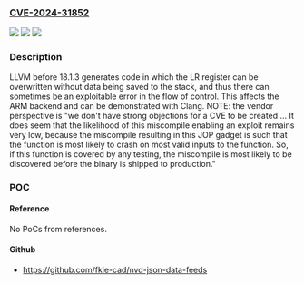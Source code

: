 ### [CVE-2024-31852](https://cve.mitre.org/cgi-bin/cvename.cgi?name=CVE-2024-31852)
![](https://img.shields.io/static/v1?label=Product&message=n%2Fa&color=blue)
![](https://img.shields.io/static/v1?label=Version&message=n%2Fa&color=blue)
![](https://img.shields.io/static/v1?label=Vulnerability&message=n%2Fa&color=brighgreen)

### Description

LLVM before 18.1.3 generates code in which the LR register can be overwritten without data being saved to the stack, and thus there can sometimes be an exploitable error in the flow of control. This affects the ARM backend and can be demonstrated with Clang. NOTE: the vendor perspective is "we don't have strong objections for a CVE to be created ... It does seem that the likelihood of this miscompile enabling an exploit remains very low, because the miscompile resulting in this JOP gadget is such that the function is most likely to crash on most valid inputs to the function. So, if this function is covered by any testing, the miscompile is most likely to be discovered before the binary is shipped to production."

### POC

#### Reference
No PoCs from references.

#### Github
- https://github.com/fkie-cad/nvd-json-data-feeds

